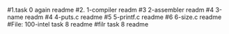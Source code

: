 #1.task 0 again readme
#2. 1-compiler readm
#3 2-assembler readm
#4 3-name readm
#4 4-puts.c readme
#5 5-printf.c readme
#6 6-size.c readme
#File: 100-intel  task 8 readme
#filr task 8 readme
